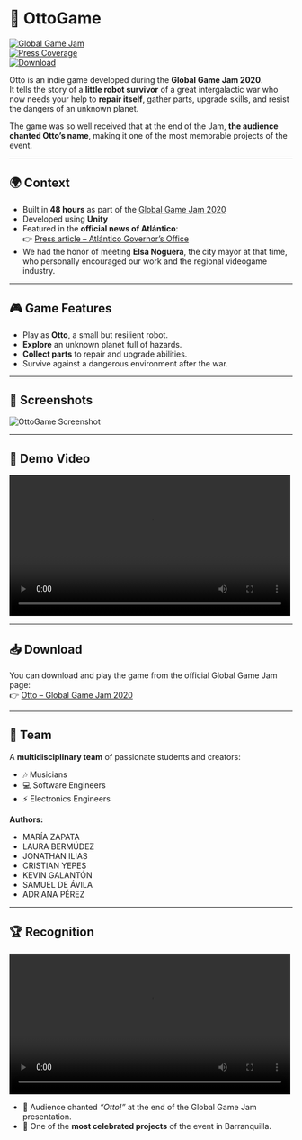 # 🤖 OttoGame  

[![Global Game Jam](https://img.shields.io/badge/Global%20Game%20Jam-2020-blue)](https://v3.globalgamejam.org/2020/games/otto-5)  
[![Press Coverage](https://img.shields.io/badge/Featured%20in-Atlántico%20News-orange)](https://www.atlantico.gov.co/index.php/noticias/prensa-tic/12876-seguiremos-impulsando-a-los-jovenes-y-la-a-industria-de-videojuegos-en-el-atlantico-elsa-noguera)  
[![Download](https://img.shields.io/badge/Download-Global%20Game%20Jam-green)](https://v3.globalgamejam.org/2020/games/otto-5)  

Otto is an indie game developed during the **Global Game Jam 2020**.  
It tells the story of a **little robot survivor** of a great intergalactic war who now needs your help to **repair itself**, gather parts, upgrade skills, and resist the dangers of an unknown planet.  

The game was so well received that at the end of the Jam, **the audience chanted Otto’s name**, making it one of the most memorable projects of the event.  

---

## 🌍 Context
- Built in **48 hours** as part of the [Global Game Jam 2020](https://globalgamejam.org/)  
- Developed using **Unity**  
- Featured in the **official news of Atlántico**:  
  👉 <a href="https://www.atlantico.gov.co/index.php/noticias/prensa-tic/12876-seguiremos-impulsando-a-los-jovenes-y-la-a-industria-de-videojuegos-en-el-atlantico-elsa-noguera" target="_blank">Press article – Atlántico Governor’s Office</a>  
- We had the honor of meeting **Elsa Noguera**, the city mayor at that time, who personally encouraged our work and the regional videogame industry.  

---

## 🎮 Game Features
- Play as **Otto**, a small but resilient robot.  
- **Explore** an unknown planet full of hazards.  
- **Collect parts** to repair and upgrade abilities.  
- Survive against a dangerous environment after the war.  

---

## 📸 Screenshots
![OttoGame Screenshot](https://user-images.githubusercontent.com/54915677/200242597-6f87034d-f625-45e4-9352-3dd294bb8408.png)

---

## 🎥 Demo Video
<video width="500" controls>
  <source src="readmecontent/demo.mp4" type="video/mp4">
  Your browser does not support the video tag.
</video>


---

## 📥 Download
You can download and play the game from the official Global Game Jam page:  
👉 [Otto – Global Game Jam 2020](https://v3.globalgamejam.org/2020/games/otto-5)  

---

## 👥 Team
A **multidisciplinary team** of passionate students and creators:  
- 🎶 Musicians  
- 💻 Software Engineers  
- ⚡ Electronics Engineers  

**Authors:**  
- MARÍA ZAPATA  
- LAURA BERMÚDEZ  
- JONATHAN ILIAS  
- CRISTIAN YEPES  
- KEVIN GALANTÓN  
- SAMUEL DE ÁVILA  
- ADRIANA PÉREZ  

---

## 🏆 Recognition
<video width="500" controls>
  <source src="readmecontent/video.mp4" type="video/mp4">
  Your browser does not support the video tag.
</video>

- 🥳 Audience chanted *“Otto!”* at the end of the Global Game Jam presentation.  
- 🎉 One of the **most celebrated projects** of the event in Barranquilla.

